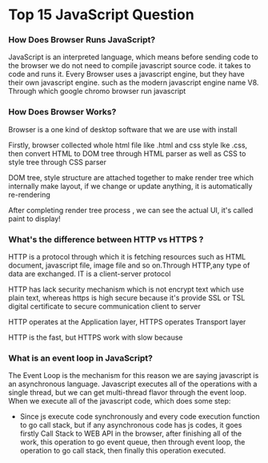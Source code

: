 # Top 15 JavaScript Question

### How Does Browser Runs JavaScript?

<p>JavaScript is an interpreted language, which means before sending code to the browser we do not need to compile javascript source code. it takes to code and runs it. Every Browser uses a javascript engine, but they have their own javascript engine. such as the modern javascript engine name V8. Through which google chromo browser run javascript</p>

### How Does Browser Works?

<p>Browser is a one kind of desktop software that we are use with install</p>
<p>Firstly, browser collected whole html file like .html and css style lke .css, then convert HTML to DOM tree through HTML parser as well as CSS to style tree through CSS parser</p>
<p>DOM tree, style structure are attached together to make render tree which internally make layout, if we change or update anything, it is automatically re-rendering</p>
<p>After completing render tree process , we can see the actual UI, it's called paint to display!</p>

### What's the difference between HTTP vs HTTPS ?

<P>HTTP is a protocol through which it is fetching resources such as HTML document, javascript file, image file and so on.Through HTTP,any type of data are  exchanged. IT is a client-server protocol</P>
<p>HTTP has lack security mechanism which is not encrypt text which use plain text, whereas https is high secure because it's provide SSL or TSL digital certificate to secure communication client to server </p>
<p>HTTP operates at the Application layer, HTTPS operates Transport layer</p>
<p>HTTP is the fast, but HTTPS work with slow because</p>

### What is an event loop in JavaScript?

<p>The Event Loop is the mechanism for this reason we are saying javascript is an asynchronous language. Javascript executes all of the operations with a single thread, but we can get multi-thread flavor through the event loop. When we execute all of the javascript code, which does some step: </p>
<ul>
    <li>Since js execute code synchronously and every code execution function to go call stack, but if any asynchronous code has js codes, it goes firstly Call Stack to WEB API in the browser, after finishing all of the work, this operation to go event queue, then through event loop, the operation to go call stack, then finally this operation executed.</li>
</ul>


